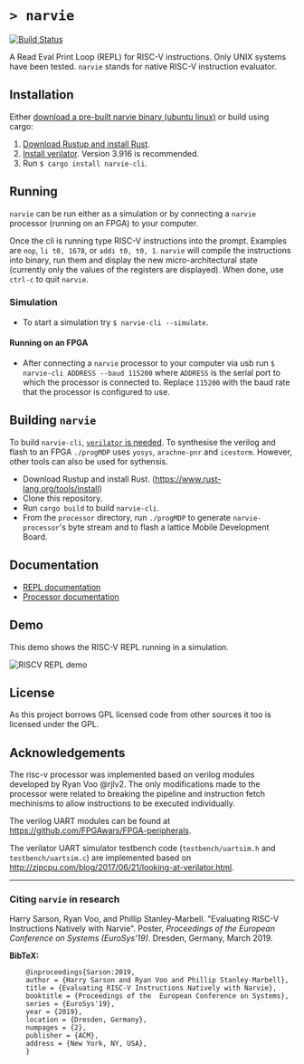 # `> narvie`

[![Build Status](https://travis-ci.com/physical-computation/narvie.svg?branch=master)](https://travis-ci.com/physical-computation/narvie)

A Read Eval Print Loop (REPL) for RISC-V instructions.
Only UNIX systems have been tested.
`narvie` stands for native RISC-V instruction evaluator.

## Installation

Either [download a pre-built narvie binary (ubuntu linux)](https://github.com/physical-computation/narvie/releases/latest/download/narvie-cli) or build using cargo:

1. [Download Rustup and install Rust](https://www.rust-lang.org/tools/install).
2. [Install verilator](https://www.veripool.org/projects/verilator/wiki/Installing). Version 3.916 is recommended.
3. Run `$ cargo install narvie-cli`.

## Running

`narvie` can be run either as a simulation or by connecting a `narvie` processor (running on an FPGA) to your computer.

Once the cli is running type RISC-V instructions into the prompt. Examples are `nop`, `li t0, 1678`, or `addi t0, t0, 1`. `narvie` will compile the instructions into binary, run them and display the new micro-architectural state (currently only the values of the registers are displayed). When done, use `ctrl-c` to quit `narvie`.

### Simulation

* To start a simulation try `$ narvie-cli --simulate`.

#### Running on an FPGA

* After connecting a `narvie` processor to your computer via usb run `$ narvie-cli ADDRESS --baud 115200` where `ADDRESS` is the serial port to which the processor is connected to. Replace `115200` with the baud rate that the processor is configured to use.

## Building `narvie`

To build `narvie-cli`, [`verilator` is needed](https://www.veripool.org/projects/verilator/wiki/Installing).
To synthesise the verilog and flash to an FPGA `./progMDP` uses `yosys`, `arachne-pnr` and `icestorm`.
However, other tools can also be used for sythensis.

* Download Rustup and install Rust. (<https://www.rust-lang.org/tools/install>)
* Clone this repository.
* Run `cargo build` to build `narvie-cli`.
* From the `processor` directory, run `./progMDP` to generate `narvie-processor`'s byte stream and to flash a lattice Mobile Development Board.

## Documentation

* [REPL documentation](documentation/repl.md)
* [Processor documentation](documentation/processor.md)

## Demo

This demo shows the RISC-V REPL running in a simulation.

![RISCV REPL demo](/images/demo.gif?raw=true)

## License

As this project borrows GPL licensed code from other sources it too is licensed under the GPL.

## Acknowledgements

The risc-v processor was implemented based on verilog modules developed by Ryan Voo @rjlv2.
The only modifications made to the processor were related to breaking the pipeline and instruction fetch mechinisms to allow instructions to be executed individually.

The verilog UART modules can be found at <https://github.com/FPGAwars/FPGA-peripherals>.

The verilator UART simulator testbench code (`testbench/uartsim.h` and `testbench/uartsim.c`) are implemented based on <http://zipcpu.com/blog/2017/06/21/looking-at-verilator.html>.

---

### Citing `narvie` in research

Harry Sarson, Ryan Voo, and Phillip Stanley-Marbell. "Evaluating RISC-V Instructions Natively with Narvie". Poster, *Proceedings of the  European Conference on Systems (EuroSys'19)*. Dresden, Germany, March 2019.

**BibTeX:**

        @inproceedings{Sarson:2019,
        author = {Harry Sarson and Ryan Voo and Phillip Stanley-Marbell},
        title = {Evaluating RISC-V Instructions Natively with Narvie},
        booktitle = {Proceedings of the  European Conference on Systems},
        series = {EuroSys'19},
        year = {2019},
        location = {Dresden, Germany},
        numpages = {2},
        publisher = {ACM},
        address = {New York, NY, USA},
        }
